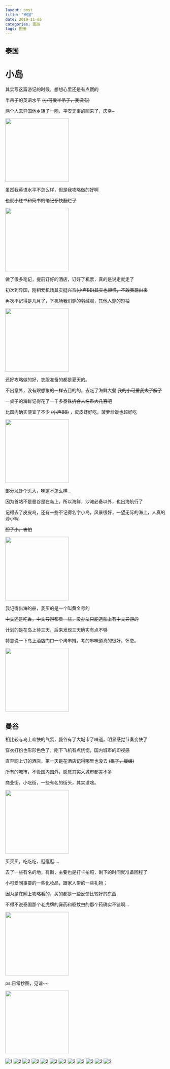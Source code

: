```yaml
---
layout: post
title: "泰国"
date: 2019-11-05
categories: 图册
tags: 图册
---  
```



## 泰国


# 小岛

其实写这篇游记的时候，想想心里还是有点慌的  

半吊子的英语水平  ~~(小可爱半吊子，我没有)~~ 

两个人去异国他乡转了一圈，平安无事的回来了，庆幸~

<img src="https://youpaiyun.lovemucheng.xyz/images/emo/v2-8e276682eccfffb2b774700135ba49be_r.jpg" width="200" height="200" />  



虽然我英语水平不怎么样，但是我攻略做的好啊  

~~也就小红书和简书的笔记都快翻烂了~~ 

<img src="https://youpaiyun.lovemucheng.xyz/images/emo/v2-8c8389b2c6c6d6851b3b6f0ced488b1f_r.jpg" width="200" height="200" />  



做了很多笔记，提前订好的酒店，订好了机票，真的是说走就走了

初次到异国，刚相爱机场其实挺兴奋~~(小声BB)其实也很慌，不敢表现出来~~  

再次不记得是几月了，下机场我们穿的羽绒服，其他人穿的短袖  

<img src="https://youpaiyun.lovemucheng.xyz/images/emo/v2-3e3d2d89c1b778e8b5728272a209545f_r.jpg" width="200" height="200" />  


还好攻略做的好，衣服准备的都是夏天的。

不出意外，没有跟想象的一样去目的的，去吃了海鲜大餐 ~~我的小可爱我太了解了~~   

一桌子的海鲜记得花了一千多泰铢~~折合人名币大几百吧~~   

比国内确实便宜了不少 ~~(小声BB)~~ ，皮皮虾好吃，菠萝炒饭也超好吃  

<img src="https://youpaiyun.lovemucheng.xyz/images/emo/v2-4efc2169927a1248f25ba9b6db3aff6e_720w.jpg" width="200" height="200" />  


部分龙虾个头大，味道不怎么样...

因为首站不是曼谷是在岛上，所以海鲜，沙滩必备以外，也出海航行了  

记得去了皮皮岛，还有一些不记得名字小岛，风景很好，一望无际的海上，人真的渺小啊  

~~胆子小，害怕~~  

<img src="https://youpaiyun.lovemucheng.xyz/images/emo/v2-3f60b44da9956a37d8dd4656e27c4882_r.jpg" width="200" height="200" />  


我记得出海的船，我买的是一个叫黄金号的  

~~中文还是吃香，中文导游都贵一些，没办法只能选船上有中文导游的~~  

计划的是在岛上待三天，后来发现三天确实有点不够  

特意说一下岛上酒店门口一个烤串摊，考的串味道真的很好，怀恋。  

<img src="https://youpaiyun.lovemucheng.xyz/images/emo/v2-356601ce0b61b59c41765429f702922b_r.jpg" width="200" height="200" />  


## 曼谷

相比较与岛上欢快的气氛，曼谷有了大城市了味道，明显感觉节奏变快了  

穿衣打扮也形形色色了，刚下飞机有点恍惚，国内城市的即视感  

直奔网上订的酒店，第一天是在酒店记得哪里也没去  ~~(累了，缓缓)~~ 

所有的城市，不管国内国外，感觉其实大城市都差不多  

商业街，小吃街，一些有名的街头，其实没啥。  

<img src="https://youpaiyun.lovemucheng.xyz/images/emo/v2-43bd7ab8db2b3a895751ea25ae3f4280_r.jpg" width="200" height="200" />  


买买买，吃吃吃，逛逛逛....

去了一些有名的地，有街，主要也是打卡拍照，剩下的时间就准备回程了  

小可爱同事要的一些化妆品，跟家人带的一些礼物；  

因为是在网上攻略看的，买的都是一些反馈比较好的东西  

不得不说泰国那个老虎牌的膏药和驱蚊虫的那个药确实不错啊...

<img src="https://youpaiyun.lovemucheng.xyz/images/emo/v2-6d8c291d2955a0befb1204e103b1011c_r.jpg" width="200" height="200" />  



ps:日常抄图，见谅~~

<img src="https://youpaiyun.lovemucheng.xyz/images/emo/v2-cfcfeff58ecefde24ab36878c5bb7ad5_720w.jpg" width="200" height="200" />  



![1](https://youpaiyun.lovemucheng.xyz/images/taiguo/1.jpg)
![2](https://youpaiyun.lovemucheng.xyz/images/taiguo/2.jpg)
![2](https://youpaiyun.lovemucheng.xyz/images/taiguo/3.jpg)
![2](https://youpaiyun.lovemucheng.xyz/images/taiguo/4.jpg)
![2](https://youpaiyun.lovemucheng.xyz/images/taiguo/5.jpg)
![2](https://youpaiyun.lovemucheng.xyz/images/taiguo/6.jpg)
![2](https://youpaiyun.lovemucheng.xyz/images/taiguo/7.jpg)
![2](https://youpaiyun.lovemucheng.xyz/images/taiguo/8.jpg)
![2](https://youpaiyun.lovemucheng.xyz/images/taiguo/9.jpg)
![2](https://youpaiyun.lovemucheng.xyz/images/taiguo/10.jpg)
![2](https://youpaiyun.lovemucheng.xyz/images/taiguo/11.jpg)
![2](https://youpaiyun.lovemucheng.xyz/images/taiguo/12.jpg)